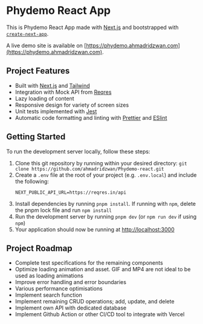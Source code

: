 # Phydemo React App

This is Phydemo React App made with [Next.js](https://nextjs.org) and bootstrapped with [`create-next-app`](https://nextjs.org/docs/app/api-reference/cli/create-next-app).

A live demo site is available on [https://phydemo.ahmadridzwan.com](https://phydemo.ahmadridzwan.com).

## Project Features

- Built with [Next.js](https://nextjs.org) and [Tailwind](https://tailwindcss.com/)
- Integration with Mock API from [Reqres](https://reqres.in/)
- Lazy loading of content
- Responsive design for variety of screen sizes
- Unit tests implemented with [Jest](https://jestjs.io/)
- Automatic code formatting and linting with [Prettier](https://prettier.io/) and [ESlint](https://eslint.org/)

## Getting Started

To run the development server locally, follow these steps:

1. Clone this git repository by running within your desired directory:
   `git clone https://github.com/ahmadridzwan/Phydemo-react.git`
2. Create a `.env` file at the root of your project (e.g. `.env.local`) and include the following:
   ```
   NEXT_PUBLIC_API_URL=https://reqres.in/api
   ```
3. Install dependencies by running `pnpm install`. If running with `npm`, delete the pnpm lock file and run `npm install`
4. Run the development server by running `pnpm dev` (or `npm run dev` if using `npm`)
5. Your application should now be running at [http://localhost:3000](http://localhost:3000)

## Project Roadmap

- Complete test specifications for the remaining components
- Optimize loading animation and asset. GIF and MP4 are not ideal to be used as loading animations
- Improve error handling and error boundaries
- Various performance optimisations
- Implement search function
- Implement remaining CRUD operations; add, update, and delete
- Implement own API with dedicated database
- Implement Github Action or other CI/CD tool to integrate with Vercel

